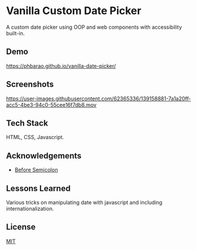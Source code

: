 # Vanilla Custom Date Picker

A custom date picker using OOP and web components with accessibility built-in.

## Demo

https://phbarao.github.io/vanilla-date-picker/

## Screenshots

https://user-images.githubusercontent.com/62365336/139158881-7a1a20ff-acc5-4be3-94c0-55cee16f7db8.mov

## Tech Stack

HTML, CSS, Javascript.

## Acknowledgements

- [Before Semicolon](https://www.youtube.com/watch?v=g1Zd0Y7OJuI&ab_channel=BeforeSemicolon)

## Lessons Learned

Various tricks on manipulating date with javascript and including internationalization.

## License

[MIT](https://choosealicense.com/licenses/mit/)
